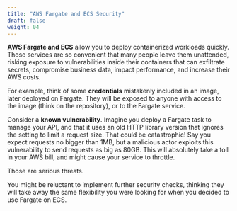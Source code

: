 ```yaml
---
title: "AWS Fargate and ECS Security"
draft: false
weight: 04
---
```


**AWS Fargate and ECS** allow you to deploy containerized workloads quickly. Those services are so convenient that many people leave them unattended, risking exposure to vulnerabilities inside their containers that can exfiltrate secrets, compromise business data, impact performance, and increase their AWS costs.

For example, think of some **credentials** mistakenly included in an image, later deployed on Fargate. They will be exposed to anyone with access to the image (think on the repository), or to the Fargate service.

Consider a **known vulnerability**. Imagine you deploy a Fargate task to manage your API, and that it uses an old HTTP library version that ignores the setting to limit a request size. That could be catastrophic! Say you expect requests no bigger than 1MB, but a malicious actor exploits this vulnerability to send requests as big as 80GB. This will absolutely take a toll in your AWS bill, and might cause your service to throttle.

Those are serious threats.

You might be reluctant to implement further security checks, thinking they will take away the same flexibility you were looking for when you decided to use Fargate on ECS.